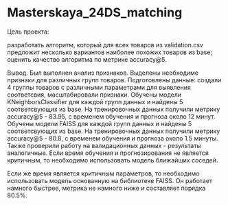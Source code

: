 # Masterskaya_24DS_matching
Цель проекта:

разработать алгоритм, который для всех товаров из validation.csv предложит несколько вариантов наиболее похожих товаров из base;
оценить качество алгоритма по метрике accuracy@5.

Вывод.
Был выполнен анализ признаков. Выделены необходиме признаки для различных групп товаров.
Подготовлены данные: создали 4 группы товаров с различными параметрами для выявления соответсвия, масштабировали признаки.
Обучены модели KNeighborsClassifier для каждой групп данных и найдены 5 соответсвующих из base. На тренировочных данных получили метрику accuracy@5 - 83.95, с временем обучения и прогноза около 12 минут.
Обучены модели FAISS для каждой групп данных и найдены 5 соответсвующих из base. На тренировочных данных получили метрику accuracy@5 - 80.8, с временем обучения и прогноза около 1.5 минуты.
Также проверили работу на валидационных данных - результаты аналогичные.
Если время обучения и прогнозирования не является критичным, то необходимо использовать модель ближайших соседей.

Если же время является критичным параметров, то необходимо использовать модель основанную на библиотеке FAISS. Он работает намного быстрее, метрика не намного ниже и составляет порядка 80.5%.
